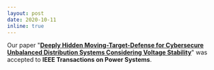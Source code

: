 ```yaml
---
layout: post
date: 2020-10-11
inline: true
---
```


<!--Our paper "<a href="https://doi.org/10.1109/TII.2020.3001095" target="\_blank"><strong>Model-Free Emergency Frequency Control Based on Reinforcement Learning</strong></a>" was accepted to <strong>IEEE Transactions on Industrial Informatics</strong>.  :sparkles: :smile:-->

Our paper "<a href="https://ieeexplore.ieee.org/document/9226106" target="\_blank"><strong>Deeply Hidden Moving-Target-Defense for Cybersecure Unbalanced Distribution Systems Considering Voltage Stability</strong></a>" was accepted to <strong>IEEE Transactions on Power Systems</strong>.
